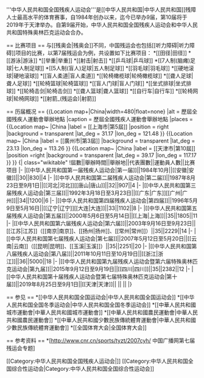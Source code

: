 '''中华人民共和国全国残疾人运动会'''是[[中华人民共和国|中华人民共和国]]残障人士最高水平的体育赛事，自1984年创办以来，迄今已举办9届，第10届将于2019年于天津举办。自第9届开始，中华人民共和国全国残疾人运动会和中华人民共和国特殊奥林匹克运动会合办。

== 比赛项目 ==
与[[残奥会|残奥会]]不同，中国残运会也包括[[听力障碍|听力障碍]]项目的比赛，以第7届残运会为例，共设置如下比赛项目：
*[[田径|田径]]
*[[游泳|游泳]]
*[[举重|举重]]
*[[射击|射击]]
*[[乒乓球|乒乓球]]
*[[7人制(脑瘫)足球|七人制足球]]
*[[5人制(盲人)足球|五人制足球]]
*[[羽毛球|羽毛球]]
*[[硬地滚球|硬地滚球]]
*[[盲人柔道|盲人柔道]]
*[[轮椅橄榄球|轮椅橄榄球]]
*[[聋人足球|聋人足球]]
*[[轮椅篮球|轮椅篮球]]
*[[盲人门球|盲人门球]]
*[[坐式排球|坐式排球]]
*[[轮椅击剑|轮椅击剑]]
*[[聋人篮球|聋人篮球]]
*[[自行车|自行车]]
*[[轮椅网球|轮椅网球]]
*[[射箭_(残运会)|射箭]]

== 历届概况 ==
{{Location map+|China|width=480|float=none}
 |alt = 歷屆全國残疾人運動會舉辦地點
 |caption = 歷屆全國残疾人運動會舉辦地點
 |places =
  {{Location map~ |China
   |label = [[上海市|第5屆]]
   |position = right
   |background = transparent
    |lat_deg = 31.17
    |lon_deg = 121.48 }}
  {{Location map~ |China
   |label = [[廣州市|第3屆]]
   |background = transparent
    |lat_deg = 23.13
    |lon_deg = 113.26 }}
  {{Location map~ |China
   |label = [[天津市|第10屆]]
   |position =right
   |background = transparent
    |lat_deg = 39.17
    |lon_deg = 117.17 }}
}}
{| class="wikitable"
!屆數||舉辦時間||舉辦地||代表團數||運動員人數||比赛项目
|-
|[[中华人民共和国第一届残疾人运动会|第一届]]||1984年10月||[[安徽|安徽]]||30||830||4
|-
|[[中华人民共和国第二届残疾人运动会|第二届]]||1987年8月23日至9月1日||[[河北|河北]][[唐山|唐山]]||32||907||4
|-
|[[中华人民共和国第三届残疾人运动会|第三届]]||1992年3月18日至3月23日||[[广东|广东]][[广州|广州]]||34||1200||6
|-
|[[中华人民共和国第四届残疾人运动会|第四届]]||1996年5月9日至5月16日||[[辽宁|辽宁]][[大连|大连]]||33||1102||8
|-
|[[中华人民共和国第五届残疾人运动会|第五届]]||2000年5月6日至5月14日||[[上海|上海]]||35||1805||11
|-
|[[中华人民共和国第六届残疾人运动会|第六届]]||2003年9月16日至9月23日||[[江苏|江苏]]（[[南京|南京]]、[[扬州|扬州]]、[[常州|常州]]）||35||2229||14
|-
|[[中华人民共和国第七届残疾人运动会|第七届]]||2007年5月12日至5月20日||[[云南|云南]]（[[昆明|昆明]]、[[玉溪|玉溪]]）||35||2251||20
|-
|[[中华人民共和国第八届残疾人运动会|第八届]]||2011年10月11日至10月19日||[[浙江|浙江]]||36||5000||18
|-
|[[中华人民共和国第九届残疾人运动会暨第六届特殊奥林匹克运动会|第九届]]||2015年9月12日至9月19日||[[四川|四川]]||35||2382||12
|-
|[[中华人民共和国第十届残疾人运动会暨第七届特殊奥林匹克运动会|第十届]]||2019年8月25日至9月1日||[[天津|天津]]|| || || 
|}

== 参见 ==
*[[中华人民共和国全国运动会|中华人民共和国全国运动会]]
*[[中华人民共和国全国冬季运动会|中华人民共和国全国冬季运动会]]
*[[中華人民共和國城市運動會|中華人民共和國城市運動會]]
*[[中華人民共和國農民運動會|中華人民共和國農民運動會]]
*[[中華人民共和國少數民族傳統體育運動會|中華人民共和國少數民族傳統體育運動會]]
*[[全国体育大会|全国体育大会]]

== 参考资料 ==
*[http://www.cnr.cn/sports/tyzt/2007cyh/ 中国广播网第七届残运会专题]

[[Category:中华人民共和国全国残疾人运动会|]]
[[Category:中华人民共和国全国综合性运动会|Category:中华人民共和国全国综合性运动会]]